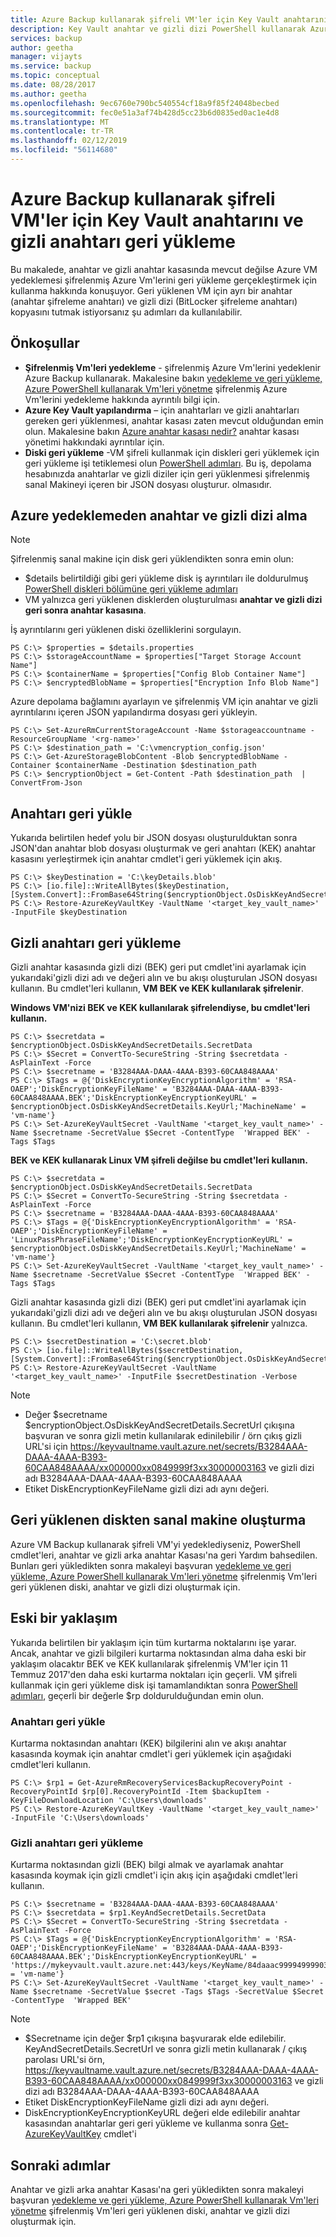 ```yaml
---
title: Azure Backup kullanarak şifreli VM'ler için Key Vault anahtarını ve gizli anahtarı geri yükleme
description: Key Vault anahtar ve gizli dizi PowerShell kullanarak Azure Backup, geri yüklemeyi öğreneceksiniz
services: backup
author: geetha
manager: vijayts
ms.service: backup
ms.topic: conceptual
ms.date: 08/28/2017
ms.author: geetha
ms.openlocfilehash: 9ec6760e790bc540554cf18a9f85f24048becbed
ms.sourcegitcommit: fec0e51a3af74b428d5cc23b6d0835ed0ac1e4d8
ms.translationtype: MT
ms.contentlocale: tr-TR
ms.lasthandoff: 02/12/2019
ms.locfileid: "56114680"
---
```

# <a name="restore-key-vault-key-and-secret-for-encrypted-vms-using-azure-backup"></a>Azure Backup kullanarak şifreli VM'ler için Key Vault anahtarını ve gizli anahtarı geri yükleme
Bu makalede, anahtar ve gizli anahtar kasasında mevcut değilse Azure VM yedeklemesi şifrelenmiş Azure Vm'lerini geri yükleme gerçekleştirmek için kullanma hakkında konuşuyor. Geri yüklenen VM için ayrı bir anahtar (anahtar şifreleme anahtarı) ve gizli dizi (BitLocker şifreleme anahtarı) kopyasını tutmak istiyorsanız şu adımları da kullanılabilir.

## <a name="prerequisites"></a>Önkoşullar
* **Şifrelenmiş Vm'leri yedekleme** - şifrelenmiş Azure Vm'lerini yedeklenir Azure Backup kullanarak. Makalesine bakın [yedekleme ve geri yükleme, Azure PowerShell kullanarak Vm'leri yönetme](backup-azure-vms-automation.md) şifrelenmiş Azure Vm'lerini yedekleme hakkında ayrıntılı bilgi için.
* **Azure Key Vault yapılandırma** – için anahtarları ve gizli anahtarları gereken geri yüklenmesi, anahtar kasası zaten mevcut olduğundan emin olun. Makalesine bakın [Azure anahtar kasası nedir?](../key-vault/key-vault-overview.md) anahtar kasası yönetimi hakkındaki ayrıntılar için.
* **Diski geri yükleme** -VM şifreli kullanmak için diskleri geri yüklemek için geri yükleme işi tetiklemesi olun [PowerShell adımları](backup-azure-vms-automation.md#restore-an-azure-vm). Bu iş, depolama hesabınızda anahtarlar ve gizli diziler için geri yüklenmesi şifrelenmiş sanal Makineyi içeren bir JSON dosyası oluşturur. olmasıdır.

## <a name="get-key-and-secret-from-azure-backup"></a>Azure yedeklemeden anahtar ve gizli dizi alma

> [!NOTE]
> Şifrelenmiş sanal makine için disk geri yüklendikten sonra emin olun:
> * $details belirtildiği gibi geri yükleme disk iş ayrıntıları ile doldurulmuş [PowerShell diskleri bölümüne geri yükleme adımları](backup-azure-vms-automation.md#restore-an-azure-vm)
> * VM yalnızca geri yüklenen disklerden oluşturulması **anahtar ve gizli dizi geri sonra anahtar kasasına**.
>
>

İş ayrıntılarını geri yüklenen diski özelliklerini sorgulayın.

```
PS C:\> $properties = $details.properties
PS C:\> $storageAccountName = $properties["Target Storage Account Name"]
PS C:\> $containerName = $properties["Config Blob Container Name"]
PS C:\> $encryptedBlobName = $properties["Encryption Info Blob Name"]
```

Azure depolama bağlamını ayarlayın ve şifrelenmiş VM için anahtar ve gizli ayrıntılarını içeren JSON yapılandırma dosyası geri yükleyin.

```
PS C:\> Set-AzureRmCurrentStorageAccount -Name $storageaccountname -ResourceGroupName '<rg-name>'
PS C:\> $destination_path = 'C:\vmencryption_config.json'
PS C:\> Get-AzureStorageBlobContent -Blob $encryptedBlobName -Container $containerName -Destination $destination_path
PS C:\> $encryptionObject = Get-Content -Path $destination_path  | ConvertFrom-Json
```

## <a name="restore-key"></a>Anahtarı geri yükle
Yukarıda belirtilen hedef yolu bir JSON dosyası oluşturulduktan sonra JSON'dan anahtar blob dosyası oluşturmak ve geri anahtarı (KEK) anahtar kasasını yerleştirmek için anahtar cmdlet'i geri yüklemek için akış.

```
PS C:\> $keyDestination = 'C:\keyDetails.blob'
PS C:\> [io.file]::WriteAllBytes($keyDestination, [System.Convert]::FromBase64String($encryptionObject.OsDiskKeyAndSecretDetails.KeyBackupData))
PS C:\> Restore-AzureKeyVaultKey -VaultName '<target_key_vault_name>' -InputFile $keyDestination
```

## <a name="restore-secret"></a>Gizli anahtarı geri yükleme

Gizli anahtar kasasında gizli dizi (BEK) geri put cmdlet'ini ayarlamak için yukarıdaki'gizli dizi adı ve değeri alın ve bu akışı oluşturulan JSON dosyası kullanın. Bu cmdlet'leri kullanın, **VM BEK ve KEK kullanılarak şifrelenir**.

**Windows VM'nizi BEK ve KEK kullanılarak şifrelendiyse, bu cmdlet'leri kullanın.**

```
PS C:\> $secretdata = $encryptionObject.OsDiskKeyAndSecretDetails.SecretData
PS C:\> $Secret = ConvertTo-SecureString -String $secretdata -AsPlainText -Force
PS C:\> $secretname = 'B3284AAA-DAAA-4AAA-B393-60CAA848AAAA'
PS C:\> $Tags = @{'DiskEncryptionKeyEncryptionAlgorithm' = 'RSA-OAEP';'DiskEncryptionKeyFileName' = 'B3284AAA-DAAA-4AAA-B393-60CAA848AAAA.BEK';'DiskEncryptionKeyEncryptionKeyURL' = $encryptionObject.OsDiskKeyAndSecretDetails.KeyUrl;'MachineName' = 'vm-name'}
PS C:\> Set-AzureKeyVaultSecret -VaultName '<target_key_vault_name>' -Name $secretname -SecretValue $Secret -ContentType  'Wrapped BEK' -Tags $Tags
```

**BEK ve KEK kullanarak Linux VM şifreli değilse bu cmdlet'leri kullanın.**

```
PS C:\> $secretdata = $encryptionObject.OsDiskKeyAndSecretDetails.SecretData
PS C:\> $Secret = ConvertTo-SecureString -String $secretdata -AsPlainText -Force
PS C:\> $secretname = 'B3284AAA-DAAA-4AAA-B393-60CAA848AAAA'
PS C:\> $Tags = @{'DiskEncryptionKeyEncryptionAlgorithm' = 'RSA-OAEP';'DiskEncryptionKeyFileName' = 'LinuxPassPhraseFileName';'DiskEncryptionKeyEncryptionKeyURL' = $encryptionObject.OsDiskKeyAndSecretDetails.KeyUrl;'MachineName' = 'vm-name'}
PS C:\> Set-AzureKeyVaultSecret -VaultName '<target_key_vault_name>' -Name $secretname -SecretValue $Secret -ContentType  'Wrapped BEK' -Tags $Tags
```

Gizli anahtar kasasında gizli dizi (BEK) geri put cmdlet'ini ayarlamak için yukarıdaki'gizli dizi adı ve değeri alın ve bu akışı oluşturulan JSON dosyası kullanın. Bu cmdlet'leri kullanın, **VM BEK kullanılarak şifrelenir** yalnızca.

```
PS C:\> $secretDestination = 'C:\secret.blob'
PS C:\> [io.file]::WriteAllBytes($secretDestination, [System.Convert]::FromBase64String($encryptionObject.OsDiskKeyAndSecretDetails.KeyVaultSecretBackupData))
PS C:\> Restore-AzureKeyVaultSecret -VaultName '<target_key_vault_name>' -InputFile $secretDestination -Verbose
  ```

> [!NOTE]
> * Değer $secretname $encryptionObject.OsDiskKeyAndSecretDetails.SecretUrl çıkışına başvuran ve sonra gizli metin kullanılarak edinilebilir / örn çıkış gizli URL'si için https://keyvaultname.vault.azure.net/secrets/B3284AAA-DAAA-4AAA-B393-60CAA848AAAA/xx000000xx0849999f3xx30000003163 ve gizli dizi adı B3284AAA-DAAA-4AAA-B393-60CAA848AAAA
> * Etiket DiskEncryptionKeyFileName gizli dizi adı aynı değeri.
>
>

## <a name="create-virtual-machine-from-restored-disk"></a>Geri yüklenen diskten sanal makine oluşturma
Azure VM Backup kullanarak şifreli VM'yi yedeklediyseniz, PowerShell cmdlet'leri, anahtar ve gizli arka anahtar Kasası'na geri Yardım bahsedilen. Bunları geri yükledikten sonra makaleyi başvuran [yedekleme ve geri yükleme, Azure PowerShell kullanarak Vm'leri yönetme](backup-azure-vms-automation.md#create-a-vm-from-restored-disks) şifrelenmiş Vm'leri geri yüklenen diski, anahtar ve gizli dizi oluşturmak için.

## <a name="legacy-approach"></a>Eski bir yaklaşım
Yukarıda belirtilen bir yaklaşım için tüm kurtarma noktalarını işe yarar. Ancak, anahtar ve gizli bilgileri kurtarma noktasından alma daha eski bir yaklaşım olacaktır BEK ve KEK kullanılarak şifrelenmiş VM'ler için 11 Temmuz 2017'den daha eski kurtarma noktaları için geçerli. VM şifreli kullanmak için geri yükleme disk işi tamamlandıktan sonra [PowerShell adımları](backup-azure-vms-automation.md#restore-an-azure-vm), geçerli bir değerle $rp doldurulduğundan emin olun.

### <a name="restore-key"></a>Anahtarı geri yükle
Kurtarma noktasından anahtarı (KEK) bilgilerini alın ve akışı anahtar kasasında koymak için anahtar cmdlet'i geri yüklemek için aşağıdaki cmdlet'leri kullanın.

```
PS C:\> $rp1 = Get-AzureRmRecoveryServicesBackupRecoveryPoint -RecoveryPointId $rp[0].RecoveryPointId -Item $backupItem -KeyFileDownloadLocation 'C:\Users\downloads'
PS C:\> Restore-AzureKeyVaultKey -VaultName '<target_key_vault_name>' -InputFile 'C:\Users\downloads'
```

### <a name="restore-secret"></a>Gizli anahtarı geri yükleme
Kurtarma noktasından gizli (BEK) bilgi almak ve ayarlamak anahtar kasasında koymak için gizli cmdlet'i için akış için aşağıdaki cmdlet'leri kullanın.

```
PS C:\> $secretname = 'B3284AAA-DAAA-4AAA-B393-60CAA848AAAA'
PS C:\> $secretdata = $rp1.KeyAndSecretDetails.SecretData
PS C:\> $Secret = ConvertTo-SecureString -String $secretdata -AsPlainText -Force
PS C:\> $Tags = @{'DiskEncryptionKeyEncryptionAlgorithm' = 'RSA-OAEP';'DiskEncryptionKeyFileName' = 'B3284AAA-DAAA-4AAA-B393-60CAA848AAAA.BEK';'DiskEncryptionKeyEncryptionKeyURL' = 'https://mykeyvault.vault.azure.net:443/keys/KeyName/84daaac999949999030bf99aaa5a9f9';'MachineName' = 'vm-name'}
PS C:\> Set-AzureKeyVaultSecret -VaultName '<target_key_vault_name>' -Name $secretname -SecretValue $secret -Tags $Tags -SecretValue $Secret -ContentType  'Wrapped BEK'
```

> [!NOTE]
> * $Secretname için değer $rp1 çıkışına başvurarak elde edilebilir. KeyAndSecretDetails.SecretUrl ve sonra gizli metin kullanarak / çıkış parolası URL'si örn, https://keyvaultname.vault.azure.net/secrets/B3284AAA-DAAA-4AAA-B393-60CAA848AAAA/xx000000xx0849999f3xx30000003163 ve gizli dizi adı B3284AAA-DAAA-4AAA-B393-60CAA848AAAA
> * Etiket DiskEncryptionKeyFileName gizli dizi adı aynı değeri.
> * DiskEncryptionKeyEncryptionKeyURL değeri elde edilebilir anahtar kasasından anahtarlar geri geri yükleme ve kullanma sonra [Get-AzureKeyVaultKey](https://docs.microsoft.com/powershell/module/azurerm.keyvault/get-azurekeyvaultkey) cmdlet'i
>
>

## <a name="next-steps"></a>Sonraki adımlar
Anahtar ve gizli arka anahtar Kasası'na geri yükledikten sonra makaleyi başvuran [yedekleme ve geri yükleme, Azure PowerShell kullanarak Vm'leri yönetme](backup-azure-vms-automation.md#create-a-vm-from-restored-disks) şifrelenmiş Vm'leri geri yüklenen diski, anahtar ve gizli dizi oluşturmak için.
